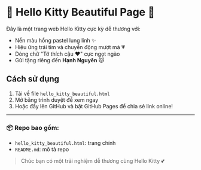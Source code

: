 
# 💖 Hello Kitty Beautiful Page 💖

Đây là một trang web Hello Kitty cực kỳ dễ thương với:

- Nền màu hồng pastel lung linh ✨
- Hiệu ứng trái tim và chuyển động mượt mà 💗
- Dòng chữ "Tớ thích cậu ❤️" cực ngọt ngào
- Gửi tặng riêng đến **Hạnh Nguyên** 🐱

## Cách sử dụng

1. Tải về file `hello_kitty_beautiful.html`
2. Mở bằng trình duyệt để xem ngay
3. Hoặc đẩy lên GitHub và bật GitHub Pages để chia sẻ link online!

---

### 📦 Repo bao gồm:
- `hello_kitty_beautiful.html`: trang chính
- `README.md`: mô tả repo

> Chúc bạn có một trải nghiệm dễ thương cùng Hello Kitty 💕

